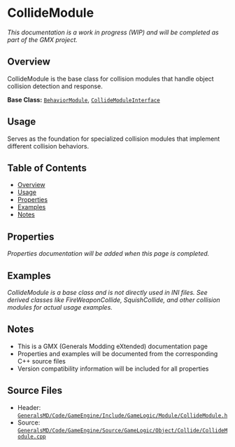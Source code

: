 # CollideModule

*This documentation is a work in progress (WIP) and will be completed as part of the GMX project.*

## Overview

CollideModule is the base class for collision modules that handle object collision detection and response.

**Base Class:** [`BehaviorModule`](../../GeneralsMD/Code/GameEngine/Include/GameLogic/Module/BehaviorModule.h), [`CollideModuleInterface`](../../GeneralsMD/Code/GameEngine/Include/GameLogic/Module/CollideModule.h)

## Usage

Serves as the foundation for specialized collision modules that implement different collision behaviors.

## Table of Contents

- [Overview](#overview)
- [Usage](#usage)
- [Properties](#properties)
- [Examples](#examples)
- [Notes](#notes)

## Properties

*Properties documentation will be added when this page is completed.*

## Examples

*CollideModule is a base class and is not directly used in INI files. See derived classes like FireWeaponCollide, SquishCollide, and other collision modules for actual usage examples.*

## Notes

- This is a GMX (Generals Modding eXtended) documentation page
- Properties and examples will be documented from the corresponding C++ source files
- Version compatibility information will be included for all properties

## Source Files

- Header: [`GeneralsMD/Code/GameEngine/Include/GameLogic/Module/CollideModule.h`](../../GeneralsMD/Code/GameEngine/Include/GameLogic/Module/CollideModule.h)
- Source: [`GeneralsMD/Code/GameEngine/Source/GameLogic/Object/Collide/CollideModule.cpp`](../../GeneralsMD/Code/GameEngine/Source/GameLogic/Object/Collide/CollideModule.cpp)

